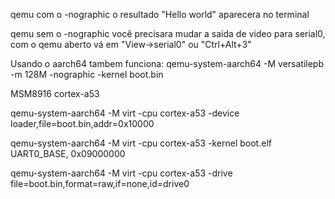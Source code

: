 qemu com o -nographic o resultado "Hello world" aparecera no terminal 

qemu sem o -nographic você precisara mudar a saida de video para serial0, com o qemu aberto vá em "View->serial0" ou "Ctrl+Alt+3"


Usando o aarch64 tambem funciona:
qemu-system-aarch64 -M versatilepb -m 128M -nographic -kernel boot.bin



MSM8916 
cortex-a53


qemu-system-aarch64 -M virt -cpu cortex-a53 -device loader,file=boot.bin,addr=0x10000

qemu-system-aarch64 -M virt -cpu cortex-a53 -kernel boot.elf
UART0_BASE, 0x09000000


qemu-system-aarch64 -M virt -cpu cortex-a53 -drive file=boot.bin,format=raw,if=none,id=drive0